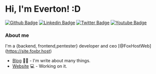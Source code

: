# Hi, I'm Everton! :D

[![Github Badge](https://img.shields.io/badge/-Github-000?style=flat-square&logo=Github&logoColor=white&link=https://github.com/EvertonDev13)](https://github.com/EvertonDev13)
[![Linkedin Badge](https://img.shields.io/badge/-LinkedIn-blue?style=flat-square&logo=Linkedin&logoColor=white&link=#)](#)
[![Twitter Badge](https://img.shields.io/badge/-Twitter-1ca0f1?style=flat-square&labelColor=1ca0f1&logo=twitter&logoColor=white&link=#)](#)
[![Youtube Badge](https://img.shields.io/badge/-YouTube-ff0000?style=flat-square&labelColor=ff0000&logo=youtube&logoColor=white&link=#)](#)

### About me
I'm a {backend, frontend,pentester} developer and ceo [@FoxHostWeb] (https://site.foxbr.host)

- [Blog](https://haxtecnologia.blogspot.com/) ✍🏼 - I'm write about many things.
- [Website](#) 💻 - Working on it.
